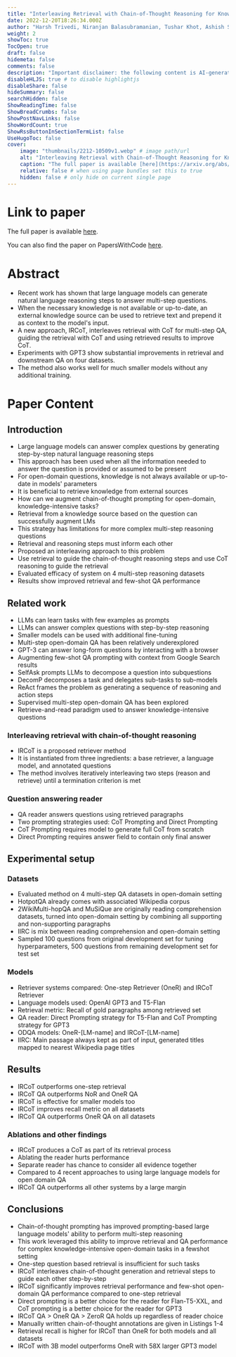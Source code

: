 ```yaml
---
title: "Interleaving Retrieval with Chain-of-Thought Reasoning for Knowledge-Intensive Multi-Step Questions"
date: 2022-12-20T18:26:34.000Z
author: "Harsh Trivedi, Niranjan Balasubramanian, Tushar Khot, Ashish Sabharwal"
weight: 2
showToc: true
TocOpen: true
draft: false
hidemeta: false
comments: false
description: "Important disclaimer: the following content is AI-generated, please make sure to fact check the presented information by reading the full paper."
disableHLJS: true # to disable highlightjs
disableShare: false
hideSummary: false
searchHidden: false
ShowReadingTime: false
ShowBreadCrumbs: false
ShowPostNavLinks: false
ShowWordCount: true
ShowRssButtonInSectionTermList: false
UseHugoToc: false
cover:
    image: "thumbnails/2212-10509v1.webp" # image path/url
    alt: "Interleaving Retrieval with Chain-of-Thought Reasoning for Knowledge-Intensive Multi-Step Questions" # alt text
    caption: "The full paper is available [here](https://arxiv.org/abs/2212.10509)." # display caption under cover
    relative: false # when using page bundles set this to true
    hidden: false # only hide on current single page
---
```


# Link to paper
The full paper is available [here](https://arxiv.org/abs/2212.10509).

You can also find the paper on PapersWithCode [here](https://paperswithcode.com/paper/interleaving-retrieval-with-chain-of-thought).

# Abstract
- Recent work has shown that large language models can generate natural language reasoning steps to answer multi-step questions.
- When the necessary knowledge is not available or up-to-date, an external knowledge source can be used to retrieve text and prepend it as context to the model's input.
- A new approach, IRCoT, interleaves retrieval with CoT for multi-step QA, guiding the retrieval with CoT and using retrieved results to improve CoT.
- Experiments with GPT3 show substantial improvements in retrieval and downstream QA on four datasets.
- The method also works well for much smaller models without any additional training.

# Paper Content

## Introduction
- Large language models can answer complex questions by generating step-by-step natural language reasoning steps
- This approach has been used when all the information needed to answer the question is provided or assumed to be present
- For open-domain questions, knowledge is not always available or up-to-date in models' parameters
- It is beneficial to retrieve knowledge from external sources
- How can we augment chain-of-thought prompting for open-domain, knowledge-intensive tasks?
- Retrieval from a knowledge source based on the question can successfully augment LMs
- This strategy has limitations for more complex multi-step reasoning questions
- Retrieval and reasoning steps must inform each other
- Proposed an interleaving approach to this problem
- Use retrieval to guide the chain-of-thought reasoning steps and use CoT reasoning to guide the retrieval
- Evaluated efficacy of system on 4 multi-step reasoning datasets
- Results show improved retrieval and few-shot QA performance

## Related work
- LLMs can learn tasks with few examples as prompts
- LLMs can answer complex questions with step-by-step reasoning
- Smaller models can be used with additional fine-tuning
- Multi-step open-domain QA has been relatively underexplored
- GPT-3 can answer long-form questions by interacting with a browser
- Augmenting few-shot QA prompting with context from Google Search results
- SelfAsk prompts LLMs to decompose a question into subquestions
- DecomP decomposes a task and delegates sub-tasks to sub-models
- ReAct frames the problem as generating a sequence of reasoning and action steps
- Supervised multi-step open-domain QA has been explored
- Retrieve-and-read paradigm used to answer knowledge-intensive questions

### Interleaving retrieval with chain-of-thought reasoning
- IRCoT is a proposed retriever method
- It is instantiated from three ingredients: a base retriever, a language model, and annotated questions
- The method involves iteratively interleaving two steps (reason and retrieve) until a termination criterion is met

### Question answering reader
- QA reader answers questions using retrieved paragraphs
- Two prompting strategies used: CoT Prompting and Direct Prompting
- CoT Prompting requires model to generate full CoT from scratch
- Direct Prompting requires answer field to contain only final answer

## Experimental setup

### Datasets
- Evaluated method on 4 multi-step QA datasets in open-domain setting
- HotpotQA already comes with associated Wikipedia corpus
- 2WikiMulti-hopQA and MuSiQue are originally reading comprehension datasets, turned into open-domain setting by combining all supporting and non-supporting paragraphs
- IIRC is mix between reading comprehension and open-domain setting
- Sampled 100 questions from original development set for tuning hyperparameters, 500 questions from remaining development set for test set

### Models
- Retriever systems compared: One-step Retriever (OneR) and IRCoT Retriever
- Language models used: OpenAI GPT3 and T5-Flan
- Retrieval metric: Recall of gold paragraphs among retrieved set
- QA reader: Direct Prompting strategy for T5-Flan and CoT Prompting strategy for GPT3
- ODQA models: OneR-[LM-name] and IRCoT-[LM-name]
- IIRC: Main passage always kept as part of input, generated titles mapped to nearest Wikipedia page titles

## Results
- IRCoT outperforms one-step retrieval
- IRCoT QA outperforms NoR and OneR QA
- IRCoT is effective for smaller models too
- IRCoT improves recall metric on all datasets
- IRCoT QA outperforms OneR QA on all datasets

### Ablations and other findings
- IRCoT produces a CoT as part of its retrieval process
- Ablating the reader hurts performance
- Separate reader has chance to consider all evidence together
- Compared to 4 recent approaches to using large language models for open domain QA
- IRCoT QA outperforms all other systems by a large margin

## Conclusions
- Chain-of-thought prompting has improved prompting-based large language models' ability to perform multi-step reasoning
- This work leveraged this ability to improve retrieval and QA performance for complex knowledge-intensive open-domain tasks in a fewshot setting
- One-step question based retrieval is insufficient for such tasks
- IRCoT interleaves chain-of-thought generation and retrieval steps to guide each other step-by-step
- IRCoT significantly improves retrieval performance and few-shot open-domain QA performance compared to one-step retrieval
- Direct prompting is a better choice for the reader for Flan-T5-XXL, and CoT prompting is a better choice for the reader for GPT3
- IRCoT QA > OneR QA > ZeroR QA holds up regardless of reader choice
- Manually written chain-of-thought annotations are given in Listings 1-4
- Retrieval recall is higher for IRCoT than OneR for both models and all datasets
- IRCoT with 3B model outperforms OneR with 58X larger GPT3 model
